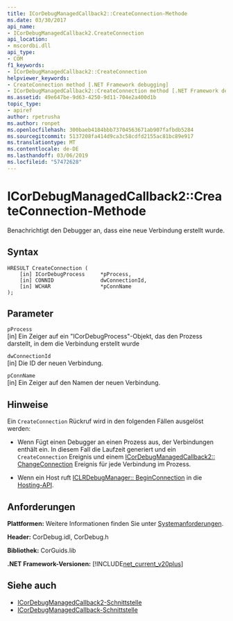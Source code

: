 ```yaml
---
title: ICorDebugManagedCallback2::CreateConnection-Methode
ms.date: 03/30/2017
api_name:
- ICorDebugManagedCallback2.CreateConnection
api_location:
- mscordbi.dll
api_type:
- COM
f1_keywords:
- ICorDebugManagedCallback2::CreateConnection
helpviewer_keywords:
- CreateConnection method [.NET Framework debugging]
- ICorDebugManagedCallback2::CreateConnection method [.NET Framework debugging]
ms.assetid: 49e647be-9d63-4250-9d11-704e2a400d1b
topic_type:
- apiref
author: rpetrusha
ms.author: ronpet
ms.openlocfilehash: 300baeb4184bbb73704563671ab907fafbdb5284
ms.sourcegitcommit: 5137208fa414d9ca3c58cdfd2155ac81bc89e917
ms.translationtype: MT
ms.contentlocale: de-DE
ms.lasthandoff: 03/06/2019
ms.locfileid: "57472628"
---
```

# <a name="icordebugmanagedcallback2createconnection-method"></a>ICorDebugManagedCallback2::CreateConnection-Methode
Benachrichtigt den Debugger an, dass eine neue Verbindung erstellt wurde.  
  
## <a name="syntax"></a>Syntax  
  
```  
HRESULT CreateConnection (  
    [in] ICorDebugProcess     *pProcess,  
    [in] CONNID               dwConnectionId,  
    [in] WCHAR                *pConnName  
);  
```  
  
## <a name="parameters"></a>Parameter  
 `pProcess`  
 [in] Ein Zeiger auf ein "ICorDebugProcess"-Objekt, das den Prozess darstellt, in dem die Verbindung erstellt wurde  
  
 `dwConnectionId`  
 [in] Die ID der neuen Verbindung.  
  
 `pConnName`  
 [in] Ein Zeiger auf den Namen der neuen Verbindung.  
  
## <a name="remarks"></a>Hinweise  
 Ein `CreateConnection` Rückruf wird in den folgenden Fällen ausgelöst werden:  
  
-   Wenn Fügt einen Debugger an einen Prozess aus, der Verbindungen enthält ein. In diesem Fall die Laufzeit generiert und ein `CreateConnection` Ereignis und einem [ICorDebugManagedCallback2:: ChangeConnection](../../../../docs/framework/unmanaged-api/debugging/icordebugmanagedcallback2-changeconnection-method.md) Ereignis für jede Verbindung im Prozess.  
  
-   Wenn ein Host ruft [ICLRDebugManager:: BeginConnection](../../../../docs/framework/unmanaged-api/hosting/iclrdebugmanager-beginconnection-method.md) in die [Hosting-API](../../../../docs/framework/unmanaged-api/hosting/index.md).  
  
## <a name="requirements"></a>Anforderungen  
 **Plattformen:** Weitere Informationen finden Sie unter [Systemanforderungen](../../../../docs/framework/get-started/system-requirements.md).  
  
 **Header:** CorDebug.idl, CorDebug.h  
  
 **Bibliothek:** CorGuids.lib  
  
 **.NET Framework-Versionen:** [!INCLUDE[net_current_v20plus](../../../../includes/net-current-v20plus-md.md)]  
  
## <a name="see-also"></a>Siehe auch
- [ICorDebugManagedCallback2-Schnittstelle](../../../../docs/framework/unmanaged-api/debugging/icordebugmanagedcallback2-interface.md)
- [ICorDebugManagedCallback-Schnittstelle](../../../../docs/framework/unmanaged-api/debugging/icordebugmanagedcallback-interface.md)
